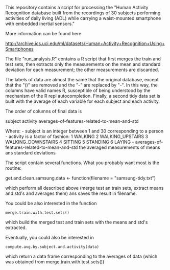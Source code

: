 This repository contains a script for processing the "Human Activity
Recognition database built from the recordings of 30 subjects performing
activities of daily living (ADL) while carrying a waist-mounted
smartphone with embedded inertial sensors."  

More information can be found here

http://archive.ics.uci.edu/ml/datasets/Human+Activity+Recognition+Using+Smartphones

The file "run_analysis.R" contains a R script that first merges the
train and test sets, then extracts only the measurements on the mean and
standard deviation for each measurement; the other measurements are
discarded.

The labels of data are almost the same that the original database,
except that the "()" are removed and the "-" are replaced by "-". In
this way, the columns have valid names R, susceptible of being
understood by the mechanism of the R repl autocompletion. Finally, a
second tidy data set is built with the average of each variable for each
subject and each activity.

The order of columns of final data is

subject activity averages-of-features-related-to-mean-and-std

Where:
	- subject is an integer between 1 and 30 corresponding to a
	  person
	- activity is a factor of fashion:
	  	   1 WALKING
		   2 WALKING_UPSTAIRS
		   3 WALKING_DOWNSTAIRS
		   4 SITTING
		   5 STANDING
		   6 LAYING
        - averages-of-features-related-to-mean-and-std the averaged
 	  measurements of means ans standard deviations 


The script contain several functions. What you probably want most is the
routine:
	
   get.and.clean.samsung.data <- function(filename = "samsung-tidy.txt")

which perform all described above (merge test an train sets, extract
means and std's and averages them) ans saves the result in filename.


You could be also interested in the function

    merge.train.with.test.sets()

which build the merged test and train sets with the means and std's
extracted.

Eventually, you could also be interested in

    compute.avg.by.subject.and.activity(data)

which return a data frame corresponding to the averages of data (which
was obtained from merge.train.with.test.sets())
